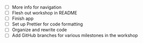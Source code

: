 -   [ ] More info for navigation
-   [ ] Flesh out workshop in README
-   [ ] Finish app
-   [ ] Set up Prettier for code formatting
-   [ ] Organize and rewrite code
-   [ ] Add GitHub branches for various milestones in the workshop
